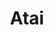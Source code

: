 ---
title: "Atai"
title_bn: "আতাই নদী"
description: "Atai river starts from Baradiya and ends at the Bhairab river. It covers Narail, Khulna. The main stream of this river is known as Majutkhali."
---